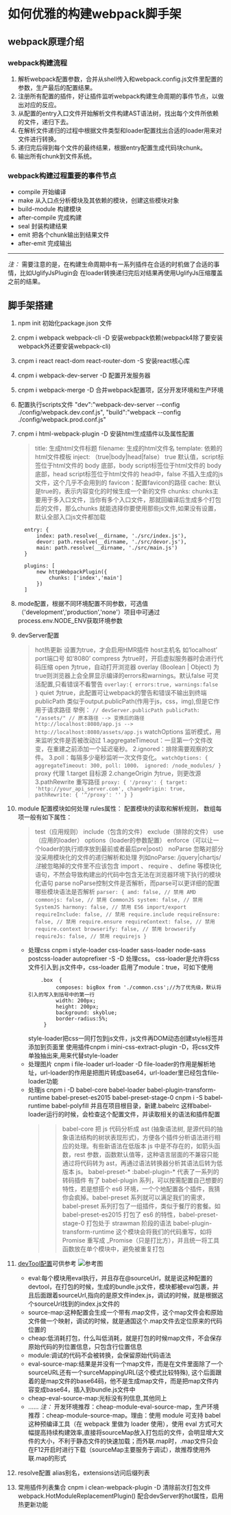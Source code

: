 # 如何优雅的构建webpack脚手架
## webpack原理介绍
### webpack构建流程
1. 解析webpack配置参数，合并从shell传入和webpack.config.js文件里配置的参数，生产最后的配置结果。
2. 注册所有配置的插件，好让插件监听webpack构建生命周期的事件节点，以做出对应的反应。
3. 从配置的entry入口文件开始解析文件构建AST语法树，找出每个文件所依赖的文件，递归下去。
4. 在解析文件递归的过程中根据文件类型和loader配置找出合适的loader用来对文件进行转换。
5. 递归完后得到每个文件的最终结果，根据entry配置生成代码块chunk。
6. 输出所有chunk到文件系统。
### webpack构建过程重要的事件节点
* compile 开始编译
* make 从入口点分析模块及其依赖的模块，创建这些模块对象
* build-module 构建模块
* after-compile 完成构建
* seal 封装构建结果
* emit 把各个chunk输出到结果文件
* after-emit 完成输出
------
*注：* 需要注意的是，在构建生命周期中有一系列插件在合适的时机做了合适的事情，比如UglifyJsPlugin会
在loader转换递归完后对结果再使用UglifyJs压缩覆盖之前的结果。
## 脚手架搭建
1. npm init 初始化package.json 文件
2. cnpm i webpack webpack-cli -D 安装webpack依赖(webpack4除了要安装webpack外还要安装webpack-cli)
3. cnpm i react react-dom react-router-dom -S 安装react核心库
4. cnpm i webpack-dev-server -D 配置开发服务器
5. cnpm i webpack-merge -D 合并webpack配置项，区分开发环境和生产环境
6. 配置执行scripts文件
    "dev":"webpack-dev-server --config ./config/webpack.dev.conf.js",
    "build":"webpack --config ./config/webpack.prod.conf.js"
7. cnpm i html-webpack-plugin -D 安装html生成插件以及属性配置
    > title: 生成html文件标题
    > filename: 生成的html文件名
    > template: 依赖的html文件模板
    > inject: （true|body|head|false）
    true 默认值，script标签位于html文件的 body 底部，body script标签位于html文件的 body 底部，head script标签位于html文件的 head中，false 不插入生成的js文件，这个几乎不会用到的
    > favicon：配置favicon的路径
    > cache: 默认是true的，表示内容变化的时候生成一个新的文件
    > chunks: chunks主要用于多入口文件，当你有多个入口文件，那就回编译后生成多个打包后的文件，那么chunks 就能选择你要使用那些js文件,如果没有设置，默认全部入口js文件都加载
    ```
      entry: {
          index: path.resolve(__dirname, './src/index.js'),
          devor: path.resolve(__dirname, './src/devor.js'),
          main: path.resolve(__dirname, './src/main.js')
      }

      plugins: [
          new httpWebpackPlugin({
              chunks: ['index','main']
          })
      ]
    ```
8. mode配置，根据不同环境配置不同参数，可选值（'development','production','none'）项目中可通过process.env.NODE_ENV获取环境参数
9. devServer配置
    > hot热更新 设置为true，才会启用HMR插件
    > host主机名 如‘localhost’
    > port端口号 如‘8080’
    > compress 为true时，开启虚拟服务器时会进行代码压缩
    > open 为true，自动打开浏览器
    > overlay (Boolean | Object) 为true则浏览器上会全屏显示编译的errors和warnings。默认false
        可灵活配置,只看错误不看警告
        ```
            overlay:{
                errors:true,
                warnings:false
            }
        ```
    > quiet 为true，此配置可让webpack的警告和错误不输出到终端
    > publicPath 类似于output.publicPath(作用于js，css，img),但是它作用于请求路径
        举例：
        ```
            // devServer.publicPath
            publicPath: "/assets/"
            // 原本路径 --> 变换后的路径
            http://localhost:8080/app.js --> http://localhost:8080/assets/app.js
        ```
    > watchOptions 监听模式，用来监听文件是否被改动过
        1.aggregateTimeout：一旦第一个文件改变，在重建之前添加一个延迟毫秒。
        2.ignored：排除需要观察的文件。
        3.poll：每隔多少毫秒监听一次文件变化。
        ```
            watchOptions: {
              aggregateTimeout: 300,
              poll: 1000，
              ignored: /node_modules/
            }
        ```
    > proxy 代理
        1.target 目标源
        2.changeOrigin 为true，则更改源
        3.pathRewrite 重写路径
        ```
          proxy: {
            '/proxy': {
                target: 'http://your_api_server.com',
                changeOrigin: true,
                pathRewrite: {
                    '^/proxy': ''
                }
          }
        ```
10. module 配置模块如何处理
    rules属性： 配置模块的读取和解析规则，
    数组每项一般有如下属性：
    > test（应用规则）
    > include（包含的文件）
    > exclude（排除的文件）
    > use（应用的loader）
    > options（loader的参数配置）
    > enforce（可以让一个loader的执行顺序放到最前或者最后pre|post）
    > noParse 忽略对部分没采用模块化的文件的递归解析和处理 列如noParse: /jquery|chartjs/ *注*被忽略掉的文件里不应该包含 import 、 require 、 define 等模块化语句，不然会导致构建出的代码中包含无法在浏览器环境下执行的模块化语句
    > parse noParse控制文件是否解析，而parse可以更详细的配置哪些模块语法是否解析
        ```
         parser: {
             amd: false, // 禁用 AMD
             commonjs: false, // 禁用 CommonJS
             system: false, // 禁用 SystemJS
             harmony: false, // 禁用 ES6 import/export
             requireInclude: false, // 禁用 require.include
             requireEnsure: false, // 禁用 require.ensure
             requireContext: false, // 禁用 require.context
             browserify: false, // 禁用 browserify
             requireJs: false, // 禁用 requirejs
            }
         ```
    * 处理css  cnpm i style-loader css-loader sass-loader node-sass postcss-loader autoprefixer -S -D 处理css。
        css-loader是允许将css文件引入到.js文件中，css-loader 启用了module：true，可如下使用
        ```
            .box  {
                 composes: bigBox from './common.css';//为了优先级，默认将引入的写入到括号中的第一行
                 width: 200px;
                 height: 200px;
                 background: skyblue;
                 border-radius:5%;
             }
        ```
        style-loader把css一同打包到js文件，js文件再DOM动态创建style标签并添加到页面里
        使用插件cnpm i mini-css-extract-plugin -D，将css文件单独抽出来,用来代替style-loader
    * 处理图片 cnpm i file-loader url-loader -D 
        file-loader的作用是解析地址，url-loader的作用是把图片转成base64，url-loader里已经包含file-loader功能
    * 处理js cnpm i -D babel-core babel-loader babel-plugin-transform-runtime babel-preset-es2015 babel-preset-stage-0
        cnpm i -S babel-runtime babel-polyfill 并且在项目根目录，新建.babelrc 这样babel-loader运行的时候，会检查这个配置文件，并读取相关的语法和插件配置
        >> babel-core 把 js 代码分析成 ast (抽象语法树, 是源代码的抽象语法结构的树状表现形式)，方便各个插件分析语法进行相应的处理。有些新语法在低版本 js 中是不存在的，如箭头函数，rest 参数，函数默认值等，这种语言层面的不兼容只能通过将代码转为 ast，再通过语法转换器分析其语法后转为低版本 js。
        >> babel-preset-* :babel-plugin-* 代表了一系列的转码插件 
                          有了 babel-plugin 系列，可以按需配置自己想要的特性，若是想搭个 es6 环境，一个个地配置各个插件，我猜你会疯掉。babel-preset 系列就可以满足我们的需求，babel-preset 系列打包了一组插件，类似于餐厅的套餐。如 babel-preset-es2015 打包了 es6 的特性，babel-preset-stage-0 打包处于 strawman 阶段的语法
        >> babel-plugin-transform-runtime 这个模块会将我们的代码重写，如将 Promise 重写成 _Promise（只是打比方），并且统一将工具函数放在单个模块中，避免被重复打包  
        
11. [devTool配置](https://www.jianshu.com/p/62dc120d96d0)可供参考
     ![参考图](https://upload-images.jianshu.io/upload_images/13805935-5616f8a35b8a6262.png)
    * eval:每个模块用eval执行，并且存在@sourceUrl，就是说这种配置的devtool，在打包的时候，生成的bundle.js文件，模块都被eval包裹，并且后面跟着sourceUrl,指向的是原文件index.js，调试的时候，就是根据这个sourceUrl找到的index.js文件的
    * source-map:这种配置会生成一个带有.map文件，这个map文件会和原始文件做一个映射，调试的时候，就是通国这个.map文件去定位原来的代码位置的
    * cheap:低消耗打包，什么叫低消耗，就是打包的时候map文件，不会保存原始代码的列位置信息，只包含行位置信息
    * module:调试的代码不会被转换，会保留原始代码语法
    * eval-source-map:结果是并没有一个map文件，而是在文件里面除了一个sourceURL还有一个surceMappingURL(这个模式比较特殊), 这个后面跟着的是map文件的base64码，他不是生成map文件，而是把map文件内容变成base64，插入到bundle.js文件中
    * cheap-eval-source-map:光标没有列信息,其他同上
    * ......
    *注：* 开发环境推荐：cheap-module-eval-source-map，生产环境推荐：cheap-module-source-map。理由：使用 module 可支持 babel 这种预编译工具（在 webpack 里做为 loader 使用），使用 eval 方式可大幅提高持续构建效率,直接将sourceMap放入打包后的文件，会明显增大文件的大小，不利于静态文件的快速加载；而外联.map时，.map文件只会在F12开启时进行下载（sourceMap主要服务于调试），故推荐使用外联.map的形式
12. resolve配置 alias别名，extensions访问后缀列表
13. 常用插件列表集合
    cnpm i clean-webpack-plugin -D 清除前次打包文件
    webpack.HotModuleReplacementPlugin() 配合devServer的hot属性，启用热更新功能
    
